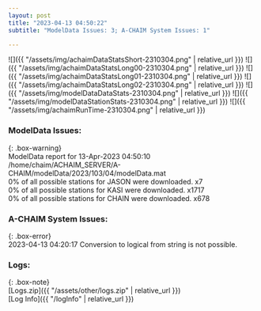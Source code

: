 ```yaml
---
layout: post
title: "2023-04-13 04:50:22"
subtitle: "ModelData Issues: 3; A-CHAIM System Issues: 1"

---
```


![]({{ "/assets/img/achaimDataStatsShort-2310304.png" | relative_url }})
![]({{ "/assets/img/achaimDataStatsLong00-2310304.png" | relative_url }})
![]({{ "/assets/img/achaimDataStatsLong01-2310304.png" | relative_url }})
![]({{ "/assets/img/achaimDataStatsLong02-2310304.png" | relative_url }})
![]({{ "/assets/img/modelDataDataStats-2310304.png" | relative_url }})
![]({{ "/assets/img/modelDataStationStats-2310304.png" | relative_url }})
![]({{ "/assets/img/achaimRunTime-2310304.png" | relative_url }})


### ModelData Issues:  
  
{: .box-warning}  
 ModelData report for 13-Apr-2023 04:50:10   
 /home/chaim/ACHAIM_SERVER/A-CHAIM/modelData/2023/103/04/modelData.mat   
 0% of all possible stations for JASON were downloaded. x7   
 0% of all possible stations for KASI were downloaded. x1717   
 0% of all possible stations for CHAIN were downloaded. x678   
  
### A-CHAIM System Issues:  
  
{: .box-error}  
2023-04-13 04:20:17 Conversion to logical from string is not possible.  

### Logs:  
  
{: .box-note}  
[Logs.zip]({{ "/assets/other/logs.zip" | relative_url }})  
[Log Info]({{ "/logInfo" | relative_url }})  
